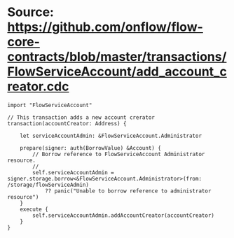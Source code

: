 # Source: https://github.com/onflow/flow-core-contracts/blob/master/transactions/FlowServiceAccount/add_account_creator.cdc

```
import "FlowServiceAccount"

// This transaction adds a new account crerator
transaction(accountCreator: Address) {

	let serviceAccountAdmin: &FlowServiceAccount.Administrator

	prepare(signer: auth(BorrowValue) &Account) {
		// Borrow reference to FlowServiceAccount Administrator resource.
		//
		self.serviceAccountAdmin = signer.storage.borrow<&FlowServiceAccount.Administrator>(from: /storage/flowServiceAdmin)
			?? panic("Unable to borrow reference to administrator resource")
	}
	execute {
		self.serviceAccountAdmin.addAccountCreator(accountCreator)
	}
}
```